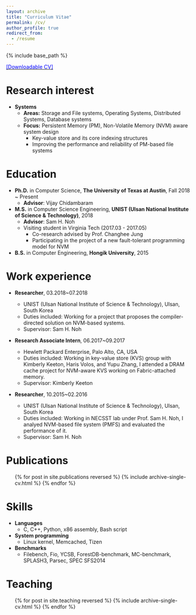 ```yaml
---
layout: archive
title: "Curriculum Vitae"
permalink: /cv/
author_profile: true
redirect_from:
  - /resume
---
```


{% include base_path %}

[<span style="color:blue">[Downloadable CV]</span>](http://sekwonlee.github.io/files/cv.pdf)

Research interest
=====
* <b>Systems</b>
  * <b>Areas:</b> Storage and File systems, Operating Systems, Distributed Systems, Database systems
  * <b>Focus:</b> Persistent Memory (PM), Non-Volatile Memory (NVM) aware system design
      * Key-value store and its core indexing structures
      * Improving the performance and reliability of PM-based file systems

Education
======
* <b>Ph.D.</b> in Computer Science, <b>The University of Texas at Austin</b>, Fall 2018 ~ Present
  * <b>Advisor</b>: Vijay Chidambaram
* <b>M.S.</b> in Computer Science Engineering, <b>UNIST (Ulsan National Institute of Science & Technology)</b>, 2018
  * <b>Advisor</b>: Sam H. Noh
  * Visiting student in Virginia Tech (2017.03 - 2017.05)
      * Co-research advised by Prof. Changhee Jung
      * Participating in the project of a new fault-tolerant programming model for NVM
* <b>B.S.</b> in Computer Engineering, <b>Hongik University</b>, 2015

Work experience
======
* <b>Researcher</b>, 03.2018~07.2018
  * UNIST (Ulsan National Institute of Science & Technology), Ulsan, South Korea
  * Duties included: Working for a project that proposes the compiler-directed solution on NVM-based systems.
  * Supervisor: Sam H. Noh

* <b>Research Associate Intern</b>, 06.2017~09.2017
  * Hewlett Packard Enterprise, Palo Alto, CA, USA
  * Duties included: Working in key-value store (KVS) group with Kimberly Keeton, Haris Volos, and Yupu Zhang, I attended a DRAM cache project for NVM-aware KVS working on Fabric-attached memory.
  * Supervisor: Kimberly Keeton

* <b>Researcher</b>, 10.2015~02.2016
  * UNIST (Ulsan National Institute of Science & Technology), Ulsan, South Korea
  * Duties included: Working in NECSST lab under Prof. Sam H. Noh, I analyed NVM-based file system (PMFS) and evaluated the performance of it.
  * Supervisor: Sam H. Noh
  
Publications
======
  <ul>{% for post in site.publications reversed %}
    {% include archive-single-cv.html %}
  {% endfor %}</ul>

Skills
======
* <b>Languages</b>
  * C, C++, Python, x86 assembly, Bash script
* <b>System programming</b>
  * Linux kernel, Memcached, Tizen
* <b>Benchmarks</b>
  * Filebench, Fio, YCSB, ForestDB-benchmark, MC-benchmark, SPLASH3, Parsec, SPEC SFS2014
 
Teaching
======
  <ul>{% for post in site.teaching reversed %}
    {% include archive-single-cv.html %}
  {% endfor %}</ul>
